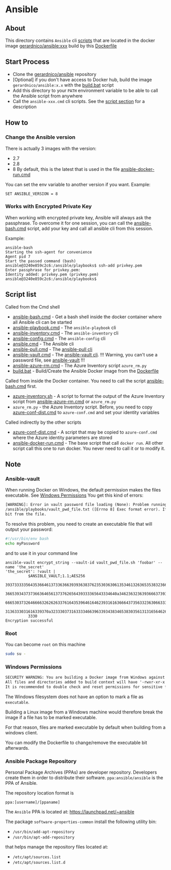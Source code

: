 # Ansible


## About
This directory contains `Ansible` cli [scripts](#script-list) that are located 
in the docker image [gerardnico/ansible:xxx](https://hub.docker.com/r/gerardnico/ansible/) 
build by this [Dockerfile](./Dockerfiles)


## Start Process

  * Clone the [gerardnico/ansible](https://github.com/gerardnico/ansible) repository 
  * [Optional] if you don't have access to Docker hub, build the image `gerardnico/ansible:x.x` with the [build.bat](build.bat) script
  * Add this directory to your `PATH` environment variable to be able to call the Ansible script from anywhere
  * Call the `ansible-xxx.cmd` cli scripts. See the [script section](#script-list) for a description
  


## How to

### Change the Ansible version

There is actually 3 images with the version:
  * 2.7
  * 2.8
  * 8
By default, this is the latest that is used in the file [ansible-docker-run.cmd](ansible-docker-run.cmd)

You can set the env variable to another version if you want. Example:

```dos
SET ANSIBLE_VERSION = 8
```

### Works with Encrypted Private Key

When working with encrypted private key, Ansible will always ask the passphrase.
To overcome it for one session, you can call the [ansible-bash.cmd](ansible-bash.cmd) script, add your key and call all ansible cli from this session.

Example:
 
```dos 
ansible-bash
Starting the ssh-agent for convenience
Agent pid 7
Start the passed command (bash)
ansible@3240e859c2c6:/ansible/playbooks$ ssh-add privkey.pem
Enter passphrase for privkey.pem:
Identity added: privkey.pem (privkey.pem)
ansible@3240e859c2c6:/ansible/playbooks$
```

## Script list

Called from the Cmd shell

  * [ansible-bash.cmd](ansible-bash.cmd) - Get a bash shell inside the docker container where all Ansible cli can be started
  * [ansible-playbook.cmd](ansible-playbook.cmd) - The `ansible-playbook` cli
  * [ansible-inventory.cmd](ansible-inventory.cmd) - The `ansible-inventory` cli
  * [ansible-config.cmd](ansible-config.cmd) - The `ansible-config` cli
  * [ansible.cmd](ansible.cmd) - The Ansible cli
  * [ansible-pull.cmd](ansible-pull.cmd) - The [ansible-pull cli](https://docs.ansible.com/ansible/latest/cli/ansible-pull.html)
  * [ansible-vault.cmd](ansible-vault.cmd) - The [ansible-vault cli](https://docs.ansible.com/ansible/latest/user_guide/vault.html). !!! Warning, you can't use a password file, see [ansible-vault](#ansible-vault) !!!
  * [ansible-azure-rm.cmd](ansible-azure-rm.cmd) - The Azure Inventory script `azure_rm.py`
  * [build.bat](build.bat) - Build/Create the Ansible Docker image from the [Dockerfile](Dockerfiles/8/Dockerfile)

Called from inside the Docker container. You need to call the script [ansible-bash.cmd](ansible-bash.cmd) first.

  * [azure-inventory.sh](azure_inventory.sh) - A script to format the output of the Azure Inventory script from [ansible-azure-rm.cmd](ansible-azure-rm.cmd) or `azure_rm.py`
  * `azure_rm.py` -  the Azure Inventory script. Before, you need to copy [azure-conf-dist.cmd](azure-conf-dist.cmd) to `azure-conf.cmd` and set your identity variables

Called indirectly by the other scripts

  * [azure-conf-dist.cmd](azure-conf-dist.cmd) - A script that may be copied to `azure-conf.cmd` where the Azure identity parameters are stored
  * [ansible-docker-run.cmd](ansible-docker-run.cmd) - The base script that call `docker run`. All other script call this one to run docker. You never need to call it or to modify it.

## Note


### Ansible-vault

When running Docker on Windows, the default permission makes the files executable. See [Windows Permissions](#windows-permissions)
You get this kind of errors:

```txt
[WARNING]: Error in vault password file loading (None): Problem running vault password script
/ansible/playbooks/vault_pwd_file.txt ([Errno 8] Exec format error). If this is not a script, remove the executable
bit from the file.
```

To resolve this problem, you need to create an executable file that will output your password:
```bash 
#!/usr/bin/env bash
echo myPassword
```
and to use it in your command line

```dos
ansible-vault encrypt_string --vault-id vault_pwd_file.sh 'foobar' --name 'the_secret'
'the_secret': !vault |
          $ANSIBLE_VAULT;1.1;AES256
          39373333356435366461373363663939363837623530363061353461326365353832366363363439
          3665393437373663646561373762656439333365643334640a346236323639366637393937666134
          66653037326466663262626337616435396461646239316163666437356332363066333935376364
          3136333031616339370a323330373163333466396339343834653830356131316564626636663332
          3330
Encryption successful
```

 
### Root

You can become `root` on this machine

```bash
sudo su -
```

### Windows Permissions

```txt
SECURITY WARNING: You are building a Docker image from Windows against a non-Windows Docker host. 
All files and directories added to build context will have '-rwxr-xr-x' permissions. 
It is recommended to double check and reset permissions for sensitive files and directories.
```

The Windows filesystem does not have an option to mark a file as `executable`.

Building a Linux image from a Windows machine would therefore break the image 
if a file has to be marked executable.

For that reason, files are marked executable by default when building from a windows client. 

You can modify the Dockerfile to change/remove the executable bit afterwards.

### Ansible Package Repository

Personal Package Archives (PPAs) are developer repository. Developers create them in order to distribute their software. 
`ppa:ansible/ansible` is the PPA of Ansible.   

The repository location format is 

```
ppa:[username]/[ppaname]
```

The `Ansible` PPA is located at: https://launchpad.net/~ansible

The package `software-properties-common` install the following utility bin:
  
  * `/usr/bin/add-apt-repository`
  * `/usr/bin/apt-add-repository`

that helps manage the repository files located at:
  
  * `/etc/apt/sources.list`
  * `/etc/apt/sources.list.d`
